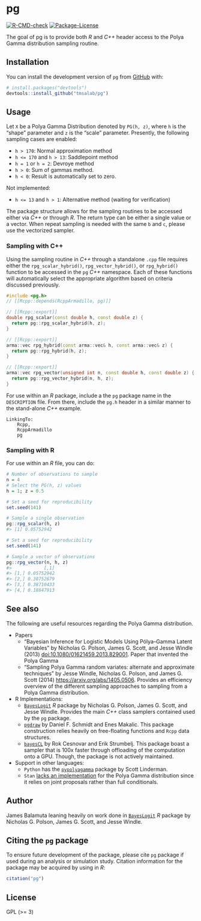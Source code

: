 
<!-- README.md is generated from README.Rmd. Please edit that file -->

# pg

<!-- badges: start -->

[![R-CMD-check](https://github.com/tmsalab/pg/actions/workflows/R-CMD-check.yaml/badge.svg)](https://github.com/tmsalab/pg/actions/workflows/R-CMD-check.yaml)
[![Package-License](http://img.shields.io/badge/license-GPL%20(%3E=3)-brightgreen.svg?style=flat)](http://www.gnu.org/licenses/gpl-3.0.html)
<!-- badges: end -->

The goal of pg is to provide both *R* and *C++* header access to the
Polya Gamma distribution sampling routine.

## Installation

You can install the development version of `pg` from
[GitHub](https://github.com/) with:

``` r
# install.packages("devtools")
devtools::install_github("tmsalab/pg")
```

## Usage

Let `X` be a Polya Gamma Distribution denoted by `PG(h, z)`, where `h`
is the “shape” parameter and `z` is the “scale” parameter. Presently,
the following sampling cases are enabled:

- `h > 170`: Normal approximation method
- `h <= 170` and `h > 13`: Saddlepoint method
- `h = 1` or `h = 2`: Devroye method
- `h > 0`: Sum of gammas method.
- `h < 0`: Result is automatically set to zero.

Not implemented:

- `h <= 13` and `h > 1`: Alternative method (waiting for verification)

The package structure allows for the sampling routines to be accessed
either via *C++* or through *R*. The return type can be either a single
value or a vector. When repeat sampling is needed with the same `b` and
`c`, please use the vectorized sampler.

### Sampling with C++

Using the sampling routine in *C++* through a standalone `.cpp` file
requires either the `rpg_scalar_hybrid()`, `rpg_vector_hybrid()`, or
`rpg_hybrid()` function to be accessed in the `pg` *C++* namespace. Each
of these functions will automatically select the appropriate algorithm
based on criteria discussed previously.

``` cpp
#include <pg.h>
// [[Rcpp::depends(RcppArmadillo, pg)]]

// [[Rcpp::export]]
double rpg_scalar(const double h, const double z) {
  return pg::rpg_scalar_hybrid(h, z);
}

// [[Rcpp::export]]
arma::vec rpg_hybrid(const arma::vec& h, const arma::vec& z) {
  return pg::rpg_hybrid(h, z);
}

// [[Rcpp::export]]
arma::vec rpg_vector(unsigned int n, const double h, const double z) {
  return pg::rpg_vector_hybrid(n, h, z);
}
```

For use within an *R* package, include a the `pg` package name in the
`DESCRIPTION` file. From there, include the `pg.h` header in a similar
manner to the stand-alone *C++* example.

    LinkingTo: 
        Rcpp,
        RcppArmadillo
        pg

### Sampling with R

For use within an *R* file, you can do:

``` r
# Number of observations to sample
n = 4
# Select the PG(h, z) values
h = 1; z = 0.5

# Set a seed for reproducibility
set.seed(141)

# Sample a single observation
pg::rpg_scalar(h, z)
#> [1] 0.05752942

# Set a seed for reproducibility
set.seed(141)

# Sample a vector of observations
pg::rpg_vector(n, h, z)
#>            [,1]
#> [1,] 0.05752942
#> [2,] 0.38752679
#> [3,] 0.38710433
#> [4,] 0.18847913
```

## See also

The following are useful resources regarding the Polya Gamma
distribution.

- Papers
  - “Bayesian Inference for Logistic Models Using Pólya–Gamma Latent
    Variables” by Nicholas G. Polson, James G. Scott, and Jesse
    Windle (2013)
    [doi:10.1080/01621459.2013.829001](https://doi.org/10.1080/01621459.2013.829001).
    Paper that invented the Polya Gamma
  - “Sampling Polya Gamma random variates: alternate and approximate
    techniques” by Jesse Windle, Nicholas G. Polson, and James G.
    Scott (2014) <https://arxiv.org/abs/1405.0506>. Provides an
    efficiency overview of the different sampling approaches to sampling
    from a Polya Gamma distribution.
- R Implementations:
  - [`BayesLogit`](https://cran.r-project.org/package=BayesLogit) *R*
    package by Nicholas G. Polson, James G. Scott, and Jesse Windle.
    Provides the main *C++* class samplers contained used by the `pg`
    package.
  - [`pgdraw`](https://cran.r-project.org/package=pgdraw) by Daniel F.
    Schmidt and Enes Makalic. This package construction relies heavily
    on free-floating functions and `Rcpp` data structures.
  - [`bayesCL`](https://cran.r-project.org/package=bayesCL) by Rok
    Cesnovar and Erik Strumbelj. This package boast a sampler that is
    100x faster through offloading of the computation onto a GPU.
    Though, the package is not actively maintained.
- Support in other languages:
  - `Python` has the
    [`pypolyagamma`](https://github.com/slinderman/pypolyagamma) package
    by Scott Linderman.
  - `Stan` [lacks an
    implementation](https://discourse.mc-stan.org/t/sampling-from-a-polya-gamma-distribution/8067)
    for the Polya Gamma distribution since it relies on joint proposals
    rather than full conditionals.

## Author

James Balamuta leaning heavily on work done in
[`BayesLogit`](https://cran.r-project.org/package=BayesLogit) *R*
package by Nicholas G. Polson, James G. Scott, and Jesse Windle.

## Citing the `pg` package

To ensure future development of the package, please cite `pg` package if
used during an analysis or simulation study. Citation information for
the package may be acquired by using in *R*:

``` r
citation("pg")
```

## License

GPL (\>= 3)
